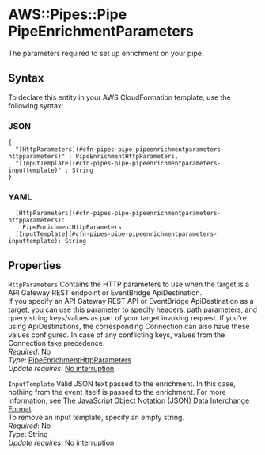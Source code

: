 # AWS::Pipes::Pipe PipeEnrichmentParameters<a name="aws-properties-pipes-pipe-pipeenrichmentparameters"></a>

The parameters required to set up enrichment on your pipe\.

## Syntax<a name="aws-properties-pipes-pipe-pipeenrichmentparameters-syntax"></a>

To declare this entity in your AWS CloudFormation template, use the following syntax:

### JSON<a name="aws-properties-pipes-pipe-pipeenrichmentparameters-syntax.json"></a>

```
{
  "[HttpParameters](#cfn-pipes-pipe-pipeenrichmentparameters-httpparameters)" : PipeEnrichmentHttpParameters,
  "[InputTemplate](#cfn-pipes-pipe-pipeenrichmentparameters-inputtemplate)" : String
}
```

### YAML<a name="aws-properties-pipes-pipe-pipeenrichmentparameters-syntax.yaml"></a>

```
  [HttpParameters](#cfn-pipes-pipe-pipeenrichmentparameters-httpparameters):
    PipeEnrichmentHttpParameters
  [InputTemplate](#cfn-pipes-pipe-pipeenrichmentparameters-inputtemplate): String
```

## Properties<a name="aws-properties-pipes-pipe-pipeenrichmentparameters-properties"></a>

`HttpParameters` <a name="cfn-pipes-pipe-pipeenrichmentparameters-httpparameters"></a>
Contains the HTTP parameters to use when the target is a API Gateway REST endpoint or EventBridge ApiDestination\.  
If you specify an API Gateway REST API or EventBridge ApiDestination as a target, you can use this parameter to specify headers, path parameters, and query string keys/values as part of your target invoking request\. If you're using ApiDestinations, the corresponding Connection can also have these values configured\. In case of any conflicting keys, values from the Connection take precedence\.  
_Required_: No  
_Type_: [PipeEnrichmentHttpParameters](aws-properties-pipes-pipe-pipeenrichmenthttpparameters.md)  
_Update requires_: [No interruption](https://docs.aws.amazon.com/AWSCloudFormation/latest/UserGuide/using-cfn-updating-stacks-update-behaviors.html#update-no-interrupt)

`InputTemplate` <a name="cfn-pipes-pipe-pipeenrichmentparameters-inputtemplate"></a>
Valid JSON text passed to the enrichment\. In this case, nothing from the event itself is passed to the enrichment\. For more information, see [The JavaScript Object Notation \(JSON\) Data Interchange Format](http://www.rfc-editor.org/rfc/rfc7159.txt)\.  
To remove an input template, specify an empty string\.  
_Required_: No  
_Type_: String  
_Update requires_: [No interruption](https://docs.aws.amazon.com/AWSCloudFormation/latest/UserGuide/using-cfn-updating-stacks-update-behaviors.html#update-no-interrupt)
